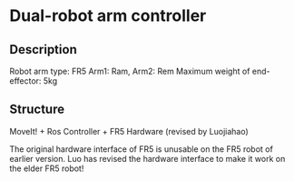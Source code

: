 # Dual-robot arm controller

## Description

Robot arm type: FR5
Arm1: Ram,  Arm2: Rem
Maximum weight of end-effector: 5kg

## Structure

MoveIt! + Ros Controller + FR5 Hardware (revised by Luojiahao)

The original hardware interface of FR5 is unusable on the FR5 robot of earlier version. Luo has revised the hardware interface to make it work on the elder FR5 robot!
